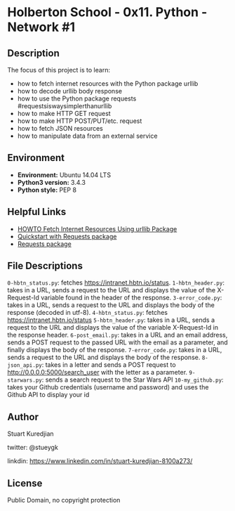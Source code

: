 # Holberton School - 0x11. Python - Network #1

## Description

The focus of this project is to learn:
* how to fetch internet resources with the Python package urllib
* how to decode urllib body response
* how to use the Python package requests #requestsiswaysimplerthanurllib
* how to make HTTP GET request
* how to make HTTP POST/PUT/etc. request
* how to fetch JSON resources
* how to manipulate data from an external service

## Environment
* __Environment:__ Ubuntu 14.04 LTS
* __Python3 version:__ 3.4.3
* __Python style:__ PEP 8

## Helpful Links
* <a href="https://docs.python.org/3/howto/urllib2.html">HOWTO Fetch Internet Resources Using urllib Package</a>
* <a href="http://docs.python-requests.org/en/master/user/quickstart/">Quickstart with Requests package</a>
* <a href="http://docs.python-requests.org/en/master/">Requests package</a>

## File Descriptions
`0-hbtn_status.py`: fetches https://intranet.hbtn.io/status.
`1-hbtn_header.py`: takes in a URL, sends a request to the URL and displays the value of the X-Request-Id variable found in the header of the response.
`3-error_code.py`: takes in a URL, sends a request to the URL and displays the body of the response (decoded in utf-8).
`4-hbtn_status.py`: fetches https://intranet.hbtn.io/status
`5-hbtn_header.py`: takes in a URL, sends a request to the URL and displays the value of the variable X-Request-Id in the response header.
`6-post_email.py`: takes in a URL and an email address, sends a POST request to the passed URL with the email as a parameter, and finally displays the body of the response.
`7-error_code.py`: takes in a URL, sends a request to the URL and displays the body of the response.
`8-json_api.py`: takes in a letter and sends a POST request to http://0.0.0.0:5000/search_user with the letter as a parameter.
`9-starwars.py`: sends a search request to the Star Wars API
`10-my_github.py`: takes your Github credentials (username and password) and uses the Github API to display your id

## Author
Stuart Kuredjian

twitter: @stueygk

linkdin: https://www.linkedin.com/in/stuart-kuredjian-8100a273/

## License
Public Domain, no copyright protection